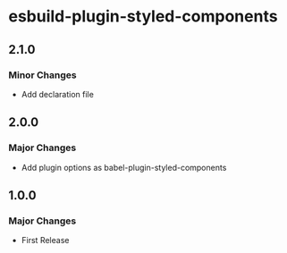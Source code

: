 # esbuild-plugin-styled-components

## 2.1.0

### Minor Changes

- Add declaration file

## 2.0.0

### Major Changes

- Add plugin options as babel-plugin-styled-components

## 1.0.0

### Major Changes

- First Release
